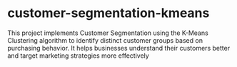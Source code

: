 # customer-segmentation-kmeans
This project implements Customer Segmentation using the K-Means Clustering algorithm to identify distinct customer groups based on purchasing behavior. It helps businesses understand their customers better and target marketing strategies more effectively
